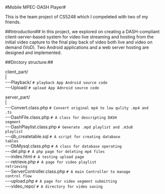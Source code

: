#Mobile MPEC-DASH Player#

This is the team project of CS5248 which I compeleted with two of my friends.

##Introduction##
In this project, we explored on creating a DASH-compliant client-server-based system for video live streaming and hosting from the initial video capture to the final play back of video both live and video on demand (VoD). Two Android applications and a web server hosting are designed and implemented.

##Dirctory structure:##

client_part/  
	|  
        ---Playback/                       <code># playback App Android source code</code>   
        ---Upload/                        <code># upload App Adnroid source code</code>  
  	
 server_part/  
	|  
        ---Convert.class.php               <code># Convert original mp4 to low qulity .mp4 and .ts</code>   
        ---DashFile.class.php              <code># A class for descripting DASH segment</code>  
        ---DashPlaylist.class.php          <code># Generate .mpd playlist and .m3u8 playlist</code>   
        ---db_createtable.sql              <code># A script for creating database tables</code>  
        ---DbMysql.class.php               <code># A class for database operating</code>    
        ---del.php                         <code># A php page for deleting mp4 files</code>  
        ---index.html                      <code># A testing upload page</code>  
        ---retrieve.php                    <code># A page for video playlist retrieving</code>  
        ---ServerController.class.php      <code># A main Controller to manage control flow</code>    
        ---upload.php                      <code># A page for video segment submitting</code>  
        ---video_repo/                     <code># A directory for video saving</code>  

